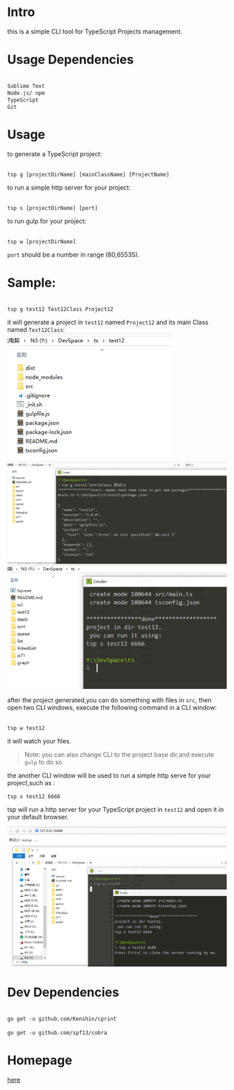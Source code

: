 # Intro

this is a simple CLI tool for TypeScript Projects management.


# Usage Dependencies

```

Sublime Text
Node.js/ npm
TypeScript
Git

```


# Usage

to generate a TypeScript project:

```

tsp g [projectDirName] [mainClassName] [ProjectName]

```

to run a simple http server for your project:

```

tsp s [projectDirName] [port]

```

to run gulp for your project:
```

tsp w [projectDirName]

```

`port` should be a number  in range (80,65535).



# Sample:

```

tsp g test12 Test12Class Project12

```

it will generate a project in `test12` named `Project12` and  its main Class named `Test12Class`:
![a screenshot of a TypeScript Project](https://raw.githubusercontent.com/suifengtec/tsp/master/screenshot-1.png)
![a screenshot of a TypeScript Project](https://raw.githubusercontent.com/suifengtec/tsp/master/screenshot-2.png)
![a screenshot of a TypeScript Project](https://raw.githubusercontent.com/suifengtec/tsp/master/screenshot-3.png)


after the project generated,you can do something with files in `src`, then open two CLI windows, execute the following command in a CLI window:

```

tsp w test12

```
it will watch your files.

> Note: you can also change CLI to the project base dir,and execute `gulp` to do so.

the another CLI window will be used to run a simple http serve for your project,such as :

```
tsp s test12 6666
```

tsp will run a http server for your TypeScript project in `test12` and open it in your default browser.

![a screenshot of a TypeScript Project](https://raw.githubusercontent.com/suifengtec/tsp/master/screenshot-4.png)


# Dev Dependencies

```

go get -u github.com/Kenshin/cprint

go get -u github.com/spf13/cobra

```


# Homepage

[here](http://coolwp.com/cli-tool-typescript-projects.html)